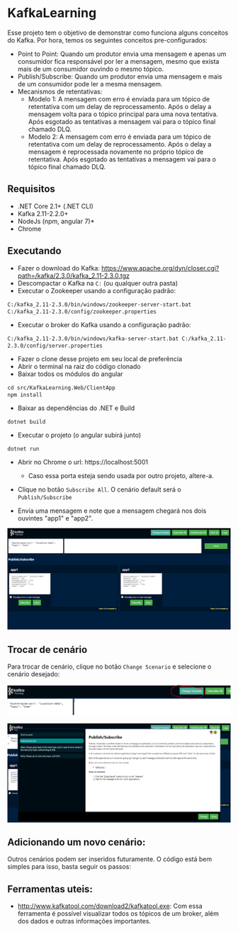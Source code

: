 # KafkaLearning

Esse projeto tem o objetivo de demonstrar como funciona alguns conceitos do Kafka. Por hora, temos os seguintes conceitos pre-configurados:

* Point to Point: Quando um produtor envia uma mensagem e apenas um consumidor fica responsável por ler a mensagem, mesmo que exista mais de um consumidor ouvindo o mesmo tópico.
* Publish/Subscribe: Quando um produtor envia uma mensagem e mais de um consumidor pode ler a mesma mensagem.
* Mecanismos de retentativas:
    * Modelo 1: A mensagem com erro é enviada para um tópico de retentativa com um delay de reprocessamento. Após o delay a mensagem volta para o tópico principal para uma nova tentativa. Após esgotado as tentativas a mensagem vai para o tópico final chamado DLQ.
    * Modelo 2: A mensagem com erro é enviada para um tópico de retentativa com um delay de reprocessamento. Após o delay a mensagem é reprocessada novamente no próprio tópico de retentativa. Após esgotado as tentativas a mensagem vai para o tópico final chamado DLQ.

## Requisitos

* .NET Core 2.1+ (.NET CLI)
* Kafka 2.11-2.2.0+
* NodeJs (npm, angular 7)* 
* Chrome

## Executando

* Fazer o download do Kafka: https://www.apache.org/dyn/closer.cgi?path=/kafka/2.3.0/kafka_2.11-2.3.0.tgz
* Descompactar o Kafka na `C:` (ou qualquer outra pasta)
* Executar o Zookeeper usando a configuração padrão:

```
C:/kafka_2.11-2.3.0/bin/windows/zookeeper-server-start.bat C:/kafka_2.11-2.3.0/config/zookeeper.properties
```

* Executar o broker do Kafka usando a configuração padrão:

```
C:/kafka_2.11-2.3.0/bin/windows/kafka-server-start.bat C:/kafka_2.11-2.3.0/config/server.properties
```

* Fazer o clone desse projeto em seu local de preferência
* Abrir o terminal na raiz do código clonado
* Baixar todos os módulos do angular

```
cd src/KafkaLearning.Web/ClientApp
npm install
```

* Baixar as dependências do .NET e Build

```
dotnet build
```

* Executar o projeto (o angular subirá junto)

```
dotnet run
```

* Abrir no Chrome o url: https://localhost:5001
    * Caso essa porta esteja sendo usada por outro projeto, altere-a.

* Clique no botão `Subscribe All`. O cenário default será o `Publish/Subscribe`
* Envia uma mensagem e note que a mensagem chegará nos dois ouvintes "app1" e "app2".



![change scenario](assets\screen.PNG)


## Trocar de cenário

Para trocar de cenário, clique no botão `Change Scenario` e selecione o cenário desejado:

![change scenario](assets\btn-change-scenario.PNG)

![change scenario](assets\modal-change-scenario.PNG)




## Adicionando um novo cenário:

Outros cenários podem ser inseridos futuramente. O código está bem simples para isso, basta seguir os passos:

## Ferramentas uteis:

* http://www.kafkatool.com/download2/kafkatool.exe: Com essa ferramenta é possível visualizar todos os tópicos de um broker, além dos dados e outras informações importantes.
